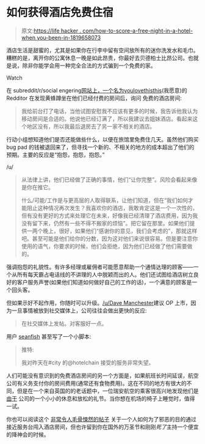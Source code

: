 # 如何获得酒店免费住宿

> 原文:[https://life hacker . com/how-to-score-a-free-night-in-a-hotel-when you-been-in-1819658073](https://lifehacker.com/how-to-score-a-free-night-in-a-hotel-when-youve-been-in-1819658073)

酒店生活是甜蜜的，尤其是如果你在行李中留有空间放所有的迷你洗发水和毛巾。糟糕的是，离开你的公寓休息一晚是如此昂贵，你最好去贝德柏士比昂公司。也就是说，除非你能学会用一种完全合法的方式骗到一个免费的家。

Watch

在 subreddit/r/social engering[网站上，一个名为](https://www.reddit.com/r/SocialEngineering/comments/774rn2/found_dangerous_insects_in_my_hotel_room_moved/)[youlovethisthis](https://www.reddit.com/user/youlovethisish)(我愿意)的 Redditor 在发现黄蜂蹲坐在他们已经付费的房间后，询问 免费的酒店房间:

> 我给前台打了电话，当他试图安慰我不应该有更多的时候，我告诉他我认为移动房间是合适的。他说他已经订满了，所以我建议去姐妹酒店。看起来这个地区没有，所以我最后退房去了另一家不相关的酒店。

行动小组想知道他们是否还能做些什么，以便在旅馆里免费住几天。虽然他们购买 bug pad 的钱被退回来了，但寻找一个新的、不相关的地方的成本超出了他们的预期。主要的反应是“抱怨，抱怨，抱怨。”

/u/

> 从法律上讲，他们已经做了正确的事情，他们“让你完整”。风险会看起来像是你在推它。
> 
> 什么/可能/工作是与更高层的人取得联系，让他们知道，但在“我们如何才能阻止这种情况再次发生？我喜欢你的酒店，我敢肯定这是一个一次性的，但有没有更好的方式来处理它在未来，好像我已经清理了酒店费用，因为我没有留下来，仍然有一些不得不搬家的烦恼”。把它留在那里。如果他们提供一两个晚上，很好，如果他们“感谢你的意见，我们会考虑的”，那就这样吧。甚至可能是他们给你的分数，因为这对他们来说很容易。但是要注意你使用的语气，你要求的时候，他们会拒绝，因为他们已经做了他们需要做的。

强调抱怨的礼貌性。有许多经理或雇佣者可能愿意帮助一个通情达理的顾客——一个从所有每天霸占电话线的不讲理的人中脱颖而出的人。他们还试图给酒店树立良好的客户服务声誉(如果他们知道如何做好自己的工作的话)，一个满意的顾客是一个回头客。

但如果示好不起作用，你随时可以升级。[/u/Dave Manchester](https://www.reddit.com/user/DaveManchester)建议 OP 上市，因为一旦事情被放到社交媒体上，公司往往会做出更快的反应:

> 在社交媒体上发帖。对客服好一点。

用户 [seanfish](https://www.reddit.com/user/seanfish) 甚至写了一个小脚本:

> 推特:
> 
> 我对昨天在#city 的@hotelchain 接受的服务非常失望。

人们可能没有意识到的免费酒店房间的另一个方面是，如果航班长时间延误，航空公司有义务支付你的房间费用(通常还有食物费用)。这在不同的地方有很大的不同，但是在一个来自英国的的老话题中，一位瑞安航空的乘客很高兴地发现他们是 [由于](http://www.moneysavingexpert.com/travel/flight-delays) 公司的一个小小的休息和放松的礼节。当你想在机场的椅子上睡觉时，值得一试。

你也可以阅读这个 [非常令人毛骨悚然的帖子](https://www.reddit.com/r/ActLikeYouBelong/comments/691emv/hello_can_you_spare_me_a_minute_for_a_book/) 关于一个人如何为了邪恶的目的通过接近服务台闯入酒店房间，但也许留到你在国外的万圣节和刚刚*死了*主持一个便宜的降神会的时候。